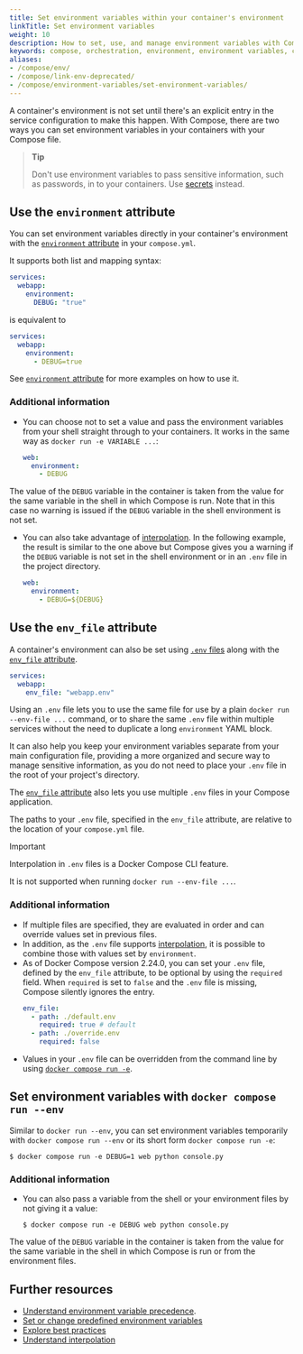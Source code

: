 ```yaml
---
title: Set environment variables within your container's environment
linkTitle: Set environment variables
weight: 10
description: How to set, use, and manage environment variables with Compose
keywords: compose, orchestration, environment, environment variables, container environment variables
aliases:
- /compose/env/
- /compose/link-env-deprecated/
- /compose/environment-variables/set-environment-variables/
---
```


A container's environment is not set until there's an explicit entry in the service configuration to make this happen. With Compose, there are two ways you can set environment variables in your containers with your Compose file. 

>**Tip**
>
> Don't use environment variables to pass sensitive information, such as passwords, in to your containers. Use [secrets](../use-secrets.md) instead.


## Use the `environment` attribute

You can set environment variables directly in your container's environment with the
[`environment` attribute](/reference/compose-file/services.md#environment) in your `compose.yml`. 

It supports both list and mapping syntax:

```yaml
services:
  webapp:
    environment:
      DEBUG: "true"
```
is equivalent to 
```yaml
services:
  webapp:
    environment:
      - DEBUG=true
```

See [`environment` attribute](/reference/compose-file/services.md#environment) for more examples on how to use it. 

### Additional information 

- You can choose not to set a value and pass the environment variables from your shell straight through to your containers. It works in the same way as `docker run -e VARIABLE ...`:
  ```yaml
  web:
    environment:
      - DEBUG
  ```
The value of the `DEBUG` variable in the container is taken from the value for the same variable in the shell in which Compose is run. Note that in this case no warning is issued if the `DEBUG` variable in the shell environment is not set. 

- You can also take advantage of [interpolation](variable-interpolation.md#interpolation-syntax). In the following example, the result is similar to the one above but Compose gives you a warning if the `DEBUG` variable is not set in the shell environment or in an `.env` file in the project directory.

  ```yaml
  web:
    environment:
      - DEBUG=${DEBUG}
  ```

## Use the `env_file` attribute

A container's environment can also be set using [`.env` files](variable-interpolation.md#env-file) along with the [`env_file` attribute](/reference/compose-file/services.md#env_file).

```yaml
services:
  webapp:
    env_file: "webapp.env"
```

Using an `.env` file lets you to use the same file for use by a plain `docker run --env-file ...` command, or to share the same `.env` file within multiple services without the need to duplicate a long `environment` YAML block.

It can also help you keep your environment variables separate from your main configuration file, providing a more organized and secure way to manage sensitive information, as you do not need to place your `.env` file in the root of your project's directory.

The [`env_file` attribute](/reference/compose-file/services.md#env_file) also lets you use multiple `.env` files in your Compose application.  

The paths to your `.env` file, specified in the `env_file` attribute, are relative to the location of your `compose.yml` file. 

> [!IMPORTANT]
>
> Interpolation in `.env` files is a Docker Compose CLI feature.
>
> It is not supported when running `docker run --env-file ...`.

### Additional information 

- If multiple files are specified, they are evaluated in order and can override values set in previous files.
- In addition, as the `.env` file supports [interpolation](variable-interpolation.md), it is possible to combine those with values set by `environment`. 
- As of Docker Compose version 2.24.0, you can set your `.env` file, defined by the `env_file` attribute, to be optional by using the `required` field. When `required` is set to `false` and the `.env` file is missing, Compose silently ignores the entry.
  ```yaml
  env_file:
    - path: ./default.env
      required: true # default
    - path: ./override.env
      required: false
  ``` 
- Values in your `.env` file can be overridden from the command line by using [`docker compose run -e`](#set-environment-variables-with-docker-compose-run---env). 

## Set environment variables with `docker compose run --env`

Similar to `docker run --env`, you can set environment variables temporarily with `docker compose run --env` or its short form `docker compose run -e`:

```console
$ docker compose run -e DEBUG=1 web python console.py
```

### Additional information 

- You can also pass a variable from the shell or your environment files by not giving it a value:

  ```console
  $ docker compose run -e DEBUG web python console.py
  ```

The value of the `DEBUG` variable in the container is taken from the value for the same variable in the shell in which Compose is run or from the environment files.

## Further resources

- [Understand environment variable precedence](envvars-precedence.md).
- [Set or change predefined environment variables](envvars.md)
- [Explore best practices](best-practices.md)
- [Understand interpolation](variable-interpolation.md)
